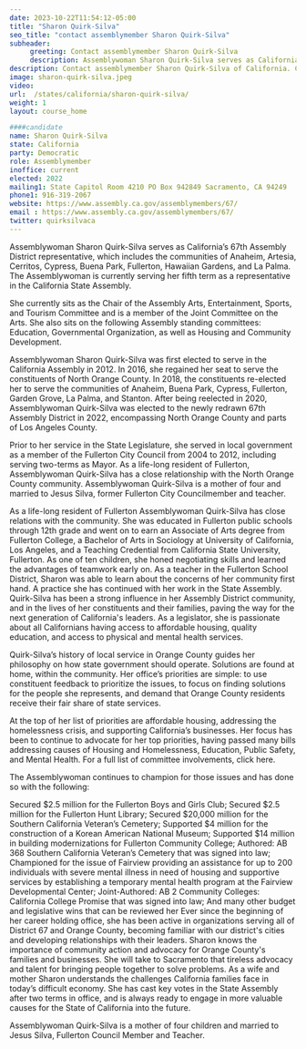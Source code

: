 ```yaml
---
date: 2023-10-22T11:54:12-05:00
title: "Sharon Quirk-Silva"
seo_title: "contact assemblymember Sharon Quirk-Silva"
subheader:
     greeting: Contact assemblymember Sharon Quirk-Silva
     description: Assemblywoman Sharon Quirk-Silva serves as California’s 67th Assembly District representative. She is currently serving her fifth term as a representative in the California State Assembly.
description: Contact assemblymember Sharon Quirk-Silva of California. Contact information for Sharon Quirk-Silva includes email address, phone number, and mailing address.
image: sharon-quirk-silva.jpeg
video:
url:  /states/california/sharon-quirk-silva/
weight: 1
layout: course_home

####candidate
name: Sharon Quirk-Silva
state: California
party: Democratic
role: Assemblymember
inoffice: current
elected: 2022
mailing1: State Capitol Room 4210 PO Box 942849 Sacramento, CA 94249
phone1: 916-319-2067
website: https://www.assembly.ca.gov/assemblymembers/67/
email : https://www.assembly.ca.gov/assemblymembers/67/
twitter: quirksilvaca
---
```


Assemblywoman Sharon Quirk-Silva serves as California’s 67th Assembly District representative, which includes the communities of Anaheim, Artesia, Cerritos, Cypress, Buena Park, Fullerton, Hawaiian Gardens, and La Palma. The Assemblywoman is currently serving her fifth term as a representative in the California State Assembly.

She currently sits as the Chair of the Assembly Arts, Entertainment, Sports, and Tourism Committee and is a member of the Joint Committee on the Arts. She also sits on the following Assembly standing committees: Education, Governmental Organization, as well as Housing and Community Development.

Assemblywoman Sharon Quirk-Silva was first elected to serve in the California Assembly in 2012. In 2016, she regained her seat to serve the constituents of North Orange County. In 2018, the constituents re-elected her to serve the communities of Anaheim, Buena Park, Cypress, Fullerton, Garden Grove, La Palma, and Stanton. After being reelected in 2020, Assemblywoman Quirk-Silva was elected to the newly redrawn 67th Assembly District in 2022, encompassing North Orange County and parts of Los Angeles County.

Prior to her service in the State Legislature, she served in local government as a member of the Fullerton City Council from 2004 to 2012, including serving two-terms as Mayor. As a life-long resident of Fullerton, Assemblywoman Quirk-Silva has a close relationship with the North Orange County community.  Assemblywoman Quirk-Silva is a mother of four and married to Jesus Silva, former Fullerton City Councilmember and teacher.

As a life-long resident of Fullerton Assemblywoman Quirk-Silva has close relations with the community.  She was educated in Fullerton public schools through 12th grade and went on to earn an Associate of Arts degree from Fullerton College, a Bachelor of Arts in Sociology at University of California, Los Angeles, and a Teaching Credential from California State University, Fullerton. As one of ten children, she honed negotiating skills and learned the advantages of teamwork early on.  As a teacher in the Fullerton School District, Sharon was able to learn about the concerns of her community first hand.  A practice she has continued with her work in the State Assembly. Quirk-Silva has been a strong influence in her Assembly District community, and in the lives of her constituents and their families, paving the way for the next generation of California's leaders. As a legislator, she is passionate about all Californians having access to affordable housing, quality education, and access to physical and mental health services.

Quirk-Silva’s history of local service in Orange County guides her philosophy on how state government should operate. Solutions are found at home, within the community. Her office’s priorities are simple: to use constituent feedback to prioritize the issues, to focus on finding solutions for the people she represents, and demand that Orange County residents receive their fair share of state services.

At the top of her list of priorities are affordable housing, addressing the homelessness crisis, and supporting California’s businesses. Her focus has been to continue to advocate for her top priorities, having passed many bills addressing causes of Housing and Homelessness, Education, Public Safety, and Mental Health. For a full list of committee involvements, click here.

The Assemblywoman continues to champion for those issues and has done so with the following:

Secured $2.5 million for the Fullerton Boys and Girls Club;
Secured $2.5 million for the Fullerton Hunt Library;
Secured $20,000 million for the Southern California Veteran’s Cemetery;
Supported $4 million for the construction of a Korean American National Museum;
Supported $14 million in building modernizations for Fullerton Community College;
Authored: AB 368 Southern California Veteran’s Cemetery that was signed into law;
Championed for the issue of Fairview providing an assistance for up to 200 individuals with severe mental illness in need of housing and supportive services by establishing a temporary mental health program at the Fairview Developmental Center;
Joint-Authored: AB 2 Community Colleges: California College Promise that was signed into law;
And many other budget and legislative wins that can be reviewed her
Ever since the beginning of her career holding office, she has been active in organizations serving all of District 67 and Orange County, becoming familiar with our district's cities and developing relationships with their leaders. Sharon knows the importance of community action and advocacy for Orange County's families and businesses. She will take to Sacramento that tireless advocacy and talent for bringing people together to solve problems. As a wife and mother Sharon understands the challenges California families face in today’s difficult economy. She has cast key votes in the State Assembly after two terms in office, and is always ready to engage in more valuable causes for the State of California into the future.

Assemblywoman Quirk-Silva is a mother of four children and married to Jesus Silva, Fullerton Council Member and Teacher.

